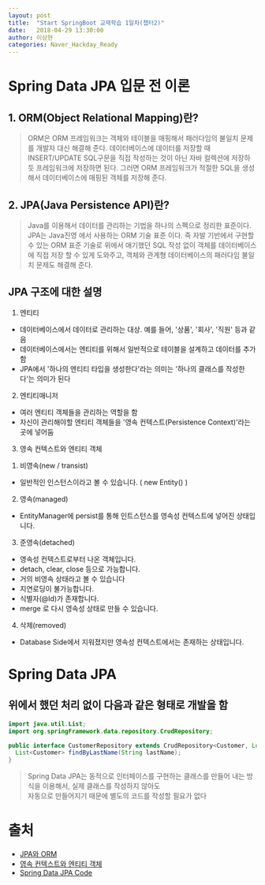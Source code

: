 ```yaml
---
layout: post
title:  "Start SpringBoot 교재학습 1일차(챕터2)"
date:   2018-04-29 13:30:00
author: 이상현
categories: Naver_Hackday_Ready
---
```


# Spring Data JPA 입문 전 이론
## 1. ORM(Object Relational Mapping)란?
> ORM은 ORM 프레임워크는 객체와 테이블을 매핑해서 패러다임의 불일치 문제를 개발자 대신 해결해 준다. 데이터베이스에 데이터를 저장할 때 INSERT/UPDATE SQL구문을 직접 작성하는 것이 아닌 자바 컬렉션에 저장하듯 프레임워크에 저장하면 된다. 그러면 ORM 프레임워크가 적절한 SQL을 생성해서 데이터베이스에 매핑된 객체를 저장해 준다.

## 2. JPA(Java Persistence API)란?
> Java를 이용해서 데이터를 관리하는 기법을 하나의 스펙으로 정리한 표준이다. JPA는 Java진영 에서 사용하는 ORM 기술 표준 이다. 즉 자발 기반에서 구현할 수 있는 ORM 표준 기술로 위에서 애기했던 SQL 작성 없이 객체를 데이터베이스에 직접 저장 할 수 있게 도와주고, 객체와 관계형 데이터베이스의 패러다임 불일치 문제도 해결해 준다.

## JPA 구조에 대한 설명
1. 엔티티
- 데이터베이스에서 데이터로 관리하는 대상. 예를 들어, '상품', '회사', '직원' 등과 같음
- 데이터베이스에서는 엔티티를 위해서 일반적으로 테이블을 설계하고 데이터를 추가함
- JPA에서 '하나의 엔티티 타입을 생성한다'라는 의미는 '하나의 클래스를 작성한다'는 의미가 된다

2. 엔티티매니저
- 여러 엔티티 객체들을 관리하는 역할을 함
- 자신이 관리해야할 엔티티 객체들을 '영속 컨텍스트(Persistence Context)'라는 곳에 넣어둠

3. 영속 컨텍스트와 엔티티 객체
1) 비영속(new / transist)
 - 일반적인 인스턴스이라고 볼 수 있습니다. ( new Entity() )

2) 영속(managed)
 - EntityManager에 persist를 통해 인트스턴스를 영속성 컨텍스트에 넣어진 상태입니다.

3) 준영속(detached)
 - 영속성 컨텍스트로부터 나온 객체입니다.
 - detach, clear, close 등으로 가능합니다.
 - 거의 비영속 상태라고 볼 수 있습니다
 - 지연로딩이 불가능합니다.
 - 식별자(@Id)가 존재합니다.
 - merge 로 다시 영속성 상태로 만들 수 있습니다.

4) 삭제(removed)
 - Database Side에서 지워졌지만 영속성 컨텍스트에서는 존재하는 상태입니다.

# Spring Data JPA
## 위에서 했던 처리 없이 다음과 같은 형태로 개발을 함
```java
import java.util.List;
import org.springFramework.data.repository.CrudRepository;

public interface CustomerRepository extends CrudRepository<Customer, Long> {
  List<Customer> findByLastName(String lastName);
}
```
> Spring Data JPA는 동적으로 인터페이스를 구현하는 클래스를 만들어 내는 방식을 이용해서, 실제 클래스를 작성하지 않아도 <br/>
> 자동으로 만들어지기 때문에 별도의 코드를 작성할 필요가 없다

# 출처
- [JPA와 ORM]("https://wiseyoun07.blog.me/221040082705")
- [영속 컨텍스트와 엔티티 객체]("http://heowc.tistory.com/55")
- [Spring Data JPA Code]("https://spring.io/guides/gs/accessing-data-jpa/")

